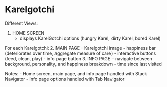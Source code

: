 # Karelgotchi

Different Views:

1. HOME SCREEN
    - displays KarelGotchi options (hungry Karel, dirty Karel, bored Karel)

For each Karelgotchi:
2. MAIN PAGE
    - Karelgotchi image
    - happiness bar (deteriorates over time, aggregate measure of care)
    - interactive buttons (feed, clean, play)
    - info page button
3. INFO PAGE
    - navigate between background, personality, and happiness breakdown
    - time since last visited

Notes:
    - Home screen, main page, and info page handled with Stack Navigator
    - Info page options handled with Tab Navigator
